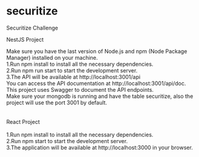 # securitize
Securitize Challenge

NestJS Project

Make sure you have the last version of Node.js and npm (Node Package Manager) installed on your machine.<br>
1.Run npm install to install all the necessary dependencies.<br>
2.Run npm run start to start the development server.<br>
3.The API will be available at http://localhost:3001/api <br>
You can access the API documentation at http://localhost:3001/api/doc. This project uses Swagger to document the API endpoints.<br>
Make sure your mongodb is running and have the table securitize, also the project will use the port 3001 by default.<br>
<br><br>
React Project
<br><br>
1.Run npm install to install all the necessary dependencies.<br>
2.Run npm start to start the development server.<br>
3.The application will be available at http://localhost:3000 in your browser.

